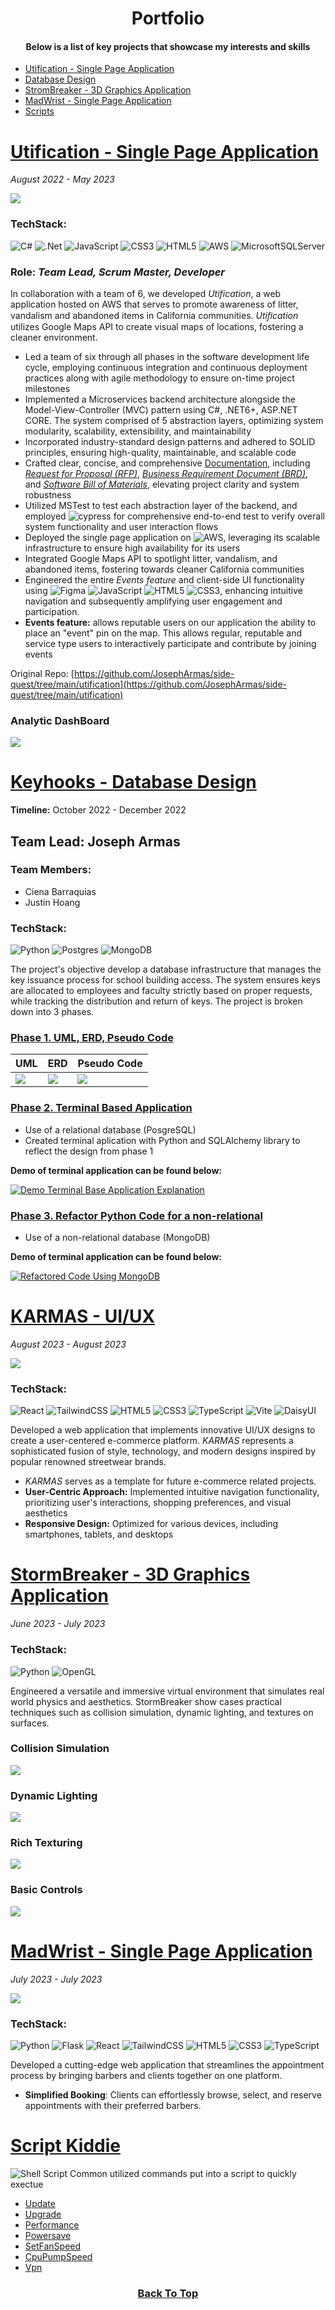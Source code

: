 <h1 id="top" align="center">Portfolio</h1>

<h4 align="center">Below is a list of key projects that showcase my interests and skills</h4>
<ul>
 <li>
  <a href="#utif">Utification - Single Page Application</a>
 </li>
 <li>
  <a href="#keyhook">Database Design</a>
 </li>
 <li>
  <a href="#stormbreaker">StromBreaker - 3D Graphics Application</a>
 </li>
 <li>
  <a href="#madwrist">MadWrist - Single Page Application</a>
 </li>
 <li>
  <a href="#scripts">Scripts</a>
 </li>
</ul>

#

<h1 id="utif">
 <a href="https://github.com/JosephArmas/side-quest/tree/main/utification">Utification - Single Page Application</a>
</h1>

*August 2022 - May 2023*

![](https://github.com/JosephArmas/side-quest/blob/main/assets/utification-events.gif)


### **TechStack:**
![C#](https://img.shields.io/badge/c%23-%23239120.svg?style=for-the-badge&logo=c-sharp&logoColor=white) ![.Net](https://img.shields.io/badge/.NET-5C2D91?style=for-the-badge&logo=.net&logoColor=white) ![JavaScript](https://img.shields.io/badge/javascript-%23323330.svg?style=for-the-badge&logo=javascript&logoColor=%23F7DF1E) ![CSS3](https://img.shields.io/badge/css3-%231572B6.svg?style=for-the-badge&logo=css3&logoColor=white) ![HTML5](https://img.shields.io/badge/html5-%23E34F26.svg?style=for-the-badge&logo=html5&logoColor=white) ![AWS](https://img.shields.io/badge/AWS-%23FF9900.svg?style=for-the-badge&logo=amazon-aws&logoColor=white) ![MicrosoftSQLServer](https://img.shields.io/badge/Microsoft%20SQL%20Server-CC2927?style=for-the-badge&logo=microsoft%20sql%20server&logoColor=white)
### **Role:** *Team Lead, Scrum Master, Developer* 

In collaboration with a team of 6, we developed *Utification*, a web application hosted on AWS that serves to promote awareness of litter,
vandalism and abandoned items in California communities. *Utiﬁcation* utilizes Google Maps API
to create visual maps of locations, fostering a cleaner environment.
- Led a team of six through all phases in the software development life cycle, employing continuous
integration and continuous deployment practices along with agile methodology to ensure on-time
project milestones
- Implemented a Microservices backend architecture alongside the Model-View-Controller (MVC)
pattern using C#, .NET6+, ASP.NET CORE. The system comprised of 5 abstraction layers,
optimizing system modularity, scalability, extensibility, and maintainability
- Incorporated industry-standard design patterns and adhered to SOLID principles, ensuring
high-quality, maintainable, and scalable code
- Crafted clear, concise, and comprehensive [Documentation](https://github.com/JosephArmas/side-quest/tree/main/documentation), including [*Request for Proposal (RFP)*](https://github.com/JosephArmas/side-quest/blob/main/documentation/utification/RFP/CECS491A-RFPv6.pdf), [*Business Requirement Document (BRD)*](https://github.com/JosephArmas/side-quest/blob/main/documentation/utification/BRD/CECS491A-BRD%20V8.pdf), and [*Software Bill of Materials*](https://github.com/JosephArmas/side-quest/blob/main/documentation/utification/bill%20of%20materials/Software%20Bill%20of%20Materials%20v2.pdf), elevating project clarity and system robustness
- Utilized MSTest to test each abstraction layer of the backend, and employed ![cypress](https://img.shields.io/badge/-cypress-%23E5E5E5?style=for-the-badge&logo=cypress&logoColor=058a5e) for
comprehensive end-to-end test to verify overall system functionality and user interaction flows
- Deployed the single page application on ![AWS](https://img.shields.io/badge/AWS-%23FF9900.svg?style=for-the-badge&logo=amazon-aws&logoColor=white), leveraging its scalable infrastructure to ensure high
availability for its users
- Integrated Google Maps API to spotlight litter, vandalism, and abandoned items, fostering towards
cleaner California communities
- Engineered the entire *Events feature* and client-side UI functionality using 	![Figma](https://img.shields.io/badge/figma-%23F24E1E.svg?style=for-the-badge&logo=figma&logoColor=white) ![JavaScript](https://img.shields.io/badge/javascript-%23323330.svg?style=for-the-badge&logo=javascript&logoColor=%23F7DF1E) ![HTML5](https://img.shields.io/badge/html5-%23E34F26.svg?style=for-the-badge&logo=html5&logoColor=white) ![CSS3](https://img.shields.io/badge/css3-%231572B6.svg?style=for-the-badge&logo=css3&logoColor=white), enhancing intuitive navigation and subsequently amplifying user engagement and participation.
- **Events feature:** allows reputable users on our application the ability to place an
"event" pin on the map. This allows regular, reputable and service type users to
interactively participate and contribute by joining events

Original Repo: [https://github.com/JosephArmas/side-quest/tree/main/utification](https://github.com/JosephArmas/side-quest/tree/main/utification)

### Analytic DashBoard
![](https://github.com/JosephArmas/side-quest/blob/main/assets/analytic-dashboard.gif)

<h1 id="keyhook">
 <a href="https://github.com/JosephArmas/side-quest/tree/main/keyhooks">Keyhooks - Database Design</a>
</h1>

**Timeline:** October 2022 - December 2022
## Team Lead: Joseph Armas

### Team Members:
- Ciena Barraquias
- Justin Hoang

### TechStack:
![Python](https://img.shields.io/badge/python-3670A0?style=for-the-badge&logo=python&logoColor=ffdd54)
![Postgres](https://img.shields.io/badge/postgres-%23316192.svg?style=for-the-badge&logo=postgresql&logoColor=white)
![MongoDB](https://img.shields.io/badge/MongoDB-%234ea94b.svg?style=for-the-badge&logo=mongodb&logoColor=white)

The project's objective develop a database infrastructure that manages the key issuance process for school building access. The system ensures keys are allocated to employees and faculty strictly based on proper requests, while tracking the distribution and return of keys. The project is broken down into 3 phases.
 
### [Phase 1. UML, ERD, Pseudo Code](https://github.com/JosephArmas/side-quest/tree/main/keyhooks/phase1)
| UML     | ERD     | Pseudo Code |
|---------|---------|-------------|
|![](https://github.com/JosephArmas/side-quest/blob/main/keyhooks/phase1/hooks_updated.png) | ![](https://github.com/JosephArmas/side-quest/blob/main/keyhooks/phase1/key_hook_updated_erd.png) | ![](https://github.com/JosephArmas/side-quest/blob/main/keyhooks/phase1/Python%20Pseudo.png)

<!-- https://ytcards.demolab.com/?id=<video ID>&title=<video+title>&lang=en&timestamp=<video publish date in Unix time format>&background_color=%230d1117&title_color=%23ffffff&stats_color=%23dedede&max_title_lines=1&width=250&border_radius=5&duration=<video duration in seconds> "<video title>") -->
### [Phase 2. Terminal Based Application](https://github.com/JosephArmas/side-quest/tree/main/keyhooks/phase2)
- Use of a relational database (PosgreSQL)
- Created terminal aplication with Python and SQLAlchemy library to reflect the design from phase 1

**Demo of terminal application can be found below:**

[![Demo Terminal Base Application Explanation](https://ytcards.demolab.com/?id=3kEn731NL8c&title=Terminal+Base+Application+Explanation+Science&lang=en&timestamp=1636628400&background_color=%230d1117&title_color=%23ffffff&stats_color=%23dedede&max_title_lines=1&width=250&border_radius=5&duration=656 "Terminal Base Application Explanation")](https://youtu.be/3kEn731NL8c)

### [Phase 3. Refactor Python Code for a non-relational](https://github.com/JosephArmas/side-quest/tree/main/keyhooks/phase3)
- Use of a non-relational database (MongoDB)

**Demo of terminal application can be found below:**

[![Refactored Code Using MongoDB](https://ytcards.demolab.com/?id=A3IeQM8w8BY&title=Refactored+Code+Using+MongoDB+Science&lang=en&timestamp=1636628400&background_color=%230d1117&title_color=%23ffffff&stats_color=%23dedede&max_title_lines=1&width=250&border_radius=5&duration=356 "Refactored Code Using MongoDB")](https://youtu.be/A3IeQM8w8BY)

<h1 id="karmas">
 <a href="https://github.com/JosephArmas/side-quest/tree/main/karmas">KARMAS - UI/UX</a>
</h1>

*August 2023 - August 2023*

![](https://github.com/JosephArmas/side-quest/blob/main/assets/karmas-demo.gif)

### **TechStack:**
  ![React](https://img.shields.io/badge/react-%2320232a.svg?style=for-the-badge&logo=react&logoColor=%2361DAFB) ![TailwindCSS](https://img.shields.io/badge/tailwindcss-%2338B2AC.svg?style=for-the-badge&logo=tailwind-css&logoColor=white) ![HTML5](https://img.shields.io/badge/html5-%23E34F26.svg?style=for-the-badge&logo=html5&logoColor=white) ![CSS3](https://img.shields.io/badge/css3-%231572B6.svg?style=for-the-badge&logo=css3&logoColor=white) ![TypeScript](https://img.shields.io/badge/typescript-%23007ACC.svg?style=for-the-badge&logo=typescript&logoColor=white) ![Vite](https://img.shields.io/badge/vite-%23646CFF.svg?style=for-the-badge&logo=vite&logoColor=white) ![DaisyUI](https://img.shields.io/badge/daisyui-5A0EF8?style=for-the-badge&logo=daisyui&logoColor=white)
  
Developed a web application that implements innovative UI/UX designs to create a user-centered e-commerce platform. *KARMAS* represents a sophisticated fusion of style, technology, and modern designs inspired by popular renowned streetwear brands.
- *KARMAS* serves as a template for future e-commerce related projects.
- **User-Centric Approach:** Implemented intuitive navigation functionality, prioritizing user's interactions, shopping preferences, and visual aesthetics
- **Responsive Design:** Optimized for various devices, including smartphones, tablets, and desktops

<h1 id="stormbreaker">
 <a href="https://github.com/JosephArmas/side-quest/tree/main/stormbreaker">StormBreaker - 3D Graphics Application</a>
</h1>

*June 2023 - July 2023*

### **TechStack:** 


![Python](https://img.shields.io/badge/python-3670A0?style=for-the-badge&logo=python&logoColor=ffdd54) ![OpenGL](https://img.shields.io/badge/OpenGL-%23FFFFFF.svg?style=for-the-badge&logo=opengl)

Engineered a versatile and immersive virtual environment that simulates real world physics and aesthetics. StormBreaker show cases practical techniques such as collision simulation, dynamic lighting, and textures on surfaces.

 ### Collision Simulation
 ![](https://github.com/JosephArmas/side-quest/blob/main/assets/collision-simulation.gif)

### Dynamic Lighting
![](https://github.com/JosephArmas/side-quest/blob/main/assets/lighting.gif)

### Rich Texturing
![](https://github.com/JosephArmas/side-quest/blob/main/assets/hammer-drop.gif)

### Basic Controls
![](https://github.com/JosephArmas/side-quest/blob/main/assets/basic-controls.gif)


<h1 id="madwrist">
 <a href="https://github.com/JosephArmas/side-quest/tree/main/madwrist">MadWrist - Single Page Application</a>
</h1>

*July 2023 - July 2023*

![](https://github.com/JosephArmas/side-quest/blob/main/assets/wadwrist-demo.gif)

### **TechStack:**
![Python](https://img.shields.io/badge/python-3670A0?style=for-the-badge&logo=python&logoColor=ffdd54) 	![Flask](https://img.shields.io/badge/flask-%23000.svg?style=for-the-badge&logo=flask&logoColor=white) ![React](https://img.shields.io/badge/react-%2320232a.svg?style=for-the-badge&logo=react&logoColor=%2361DAFB) ![TailwindCSS](https://img.shields.io/badge/tailwindcss-%2338B2AC.svg?style=for-the-badge&logo=tailwind-css&logoColor=white) ![HTML5](https://img.shields.io/badge/html5-%23E34F26.svg?style=for-the-badge&logo=html5&logoColor=white) ![CSS3](https://img.shields.io/badge/css3-%231572B6.svg?style=for-the-badge&logo=css3&logoColor=white) ![TypeScript](https://img.shields.io/badge/typescript-%23007ACC.svg?style=for-the-badge&logo=typescript&logoColor=white) 

Developed a cutting-edge web application that streamlines the appointment process by bringing barbers and clients together on one platform.
- **Simplified Booking**: Clients can effortlessly browse, select, and reserve appointments with their preferred barbers.

<h1 id="scripts">
 <a href="https://github.com/JosephArmas/side-quest/tree/main/script%20kiddie">Script Kiddie</a>
</h1>

![Shell Script](https://img.shields.io/badge/shell_script-%23121011.svg?style=for-the-badge&logo=gnu-bash&logoColor=white)
Common utilized commands put into a script to quickly exectue 
- [Update](https://github.com/JosephArmas/side-quest/blob/main/script%20kiddie/update.sh)
- [Upgrade](https://github.com/JosephArmas/side-quest/blob/main/script%20kiddie/upgrade.sh)
- [Performance](https://github.com/JosephArmas/side-quest/blob/main/script%20kiddie/overclock.sh)
- [Powersave](https://github.com/JosephArmas/side-quest/blob/main/script%20kiddie/powersave.sh)
- [SetFanSpeed](https://github.com/JosephArmas/side-quest/blob/main/script%20kiddie/set_fan_speed.sh)
- [CpuPumpSpeed](https://github.com/JosephArmas/side-quest/blob/main/script%20kiddie/pumpspeed.sh)
- [Vpn](https://github.com/JosephArmas/side-quest/blob/main/script%20kiddie/vpn.sh)


<h3 align="center">
 <a href="#top">Back To Top</a>
</h3>
